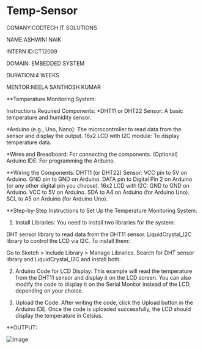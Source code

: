# Temp-Sensor

COMANY:CODTECH IT SOLUTIONS

NAME:ASHWINI NAIK

INTERN ID:CT12009

DOMAIN: EMBEDDED SYSTEM

DURATION:4 WEEKS

MENTOR:NEELA SANTHOSH KUMAR

**Temperature Monitoring System: 

Instructions Required Components:
*DHT11 or DHT22 Sensor:
A basic temperature and humidity sensor.

*Arduino (e.g., Uno, Nano): 
The microcontroller to read data from the sensor and display the output.
16x2 LCD with I2C module: To display temperature data.

*Wires and Breadboard: 
For connecting the components.
(Optional) Arduino IDE: For programming the Arduino.

**Wiring the Components:
DHT11 (or DHT22) Sensor:
VCC pin to 5V on Arduino.
GND pin to GND on Arduino.
DATA pin to Digital Pin 2 on Arduino (or any other digital pin you choose).
16x2 LCD with I2C:
GND to GND on Arduino.
VCC to 5V on Arduino.
SDA to A4 on Arduino (for Arduino Uno).
SCL to A5 on Arduino (for Arduino Uno).

**Step-by-Step Instructions to Set Up the Temperature Monitoring System:
1. Install Libraries:
You need to install two libraries for the system:

DHT sensor library to read data from the DHT11 sensor.
LiquidCrystal_I2C library to control the LCD via I2C.
To install them:

Go to Sketch > Include Library > Manage Libraries.
Search for DHT sensor library and LiquidCrystal_I2C and install both.

2. Arduino Code for LCD Display:
This example will read the temperature from the DHT11 sensor and display it on the LCD screen. You can also modify the code to display it on the Serial Monitor instead of the LCD, depending on your choice.

3. Upload the Code:
After writing the code, click the Upload button in the Arduino IDE.
Once the code is uploaded successfully, the LCD should display the temperature in Celsius.

**OUTPUT:

![Image](https://github.com/user-attachments/assets/e4d912a6-105c-4c51-a66c-5b30b76252da)
